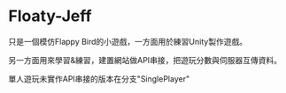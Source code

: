 # Floaty-Jeff
只是一個模仿Flappy Bird的小遊戲，一方面用於練習Unity製作遊戲。

另一方面用來學習&練習，建置網站做API串接，把遊玩分數與伺服器互傳資料。

單人遊玩未實作API串接的版本在分支"SinglePlayer"

